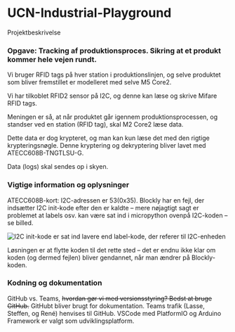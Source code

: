 # UCN-Industrial-Playground
Projektbeskrivelse 

 

### Opgave: Tracking af produktionsproces. Sikring at et produkt kommer hele vejen rundt. 

Vi bruger RFID tags på hver station i produktionslinjen, og selve produktet som bliver fremstillet er modelleret med selve M5 Core2. 

Vi har tilkoblet RFID2 sensor på I2C, og denne kan læse og skrive Mifare RFID tags.  

Meningen er så, at når produktet går igennem produktionsprocessen, og standser ved en station (RFID tag), skal M2 Core2 læse data.  

Dette data er dog krypteret, og man kan kun læse det med den rigtige krypteringsnøgle. Denne kryptering og dekryptering bliver lavet med ATECC608B-TNGTLSU-G. 

Data (logs) skal sendes op i skyen. 

 

### Vigtige information og oplysninger 

ATECC608B-kort: I2C-adressen er 53(0x35). Blockly har en fejl, der indsætter I2C init-kode efter den er kaldte 
– mere nøjagtigt sagt er problemet at labels osv. kan være sat ind i micropython ovenpå I2C-koden – se billed. 

![I2C init-kode er sat ind lavere end label-kode, der referer til I2C-enheden](screenshot_2022-08-06_at_09_27_11_bFuuP9yWNx.avif) 

Løsningen er at flytte koden til det rette sted – det er endnu ikke klar om koden (og dermed fejlen) bliver gendannet, når man ændrer på Blockly-koden. 

 

### Kodning og dokumentation 

GitHub vs. Teams, ~~hvordan gør vi med versionsstyring? Bedst at bruge GitHub.~~ 
GitHubt bliver brugt for dokumentation.
Teams trafik (Lasse, Steffen, og René) henvises til GitHub.
VSCode med PlatformIO og Arduino Framework er valgt som udviklingsplatform.

